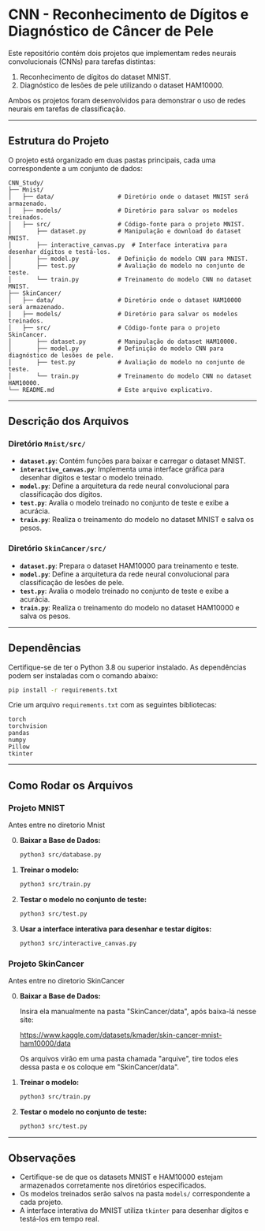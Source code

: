 # CNN - Reconhecimento de Dígitos e Diagnóstico de Câncer de Pele

Este repositório contém dois projetos que implementam redes neurais convolucionais (CNNs) para tarefas distintas:
1. Reconhecimento de dígitos do dataset MNIST.
2. Diagnóstico de lesões de pele utilizando o dataset HAM10000.

Ambos os projetos foram desenvolvidos para demonstrar o uso de redes neurais em tarefas de classificação.

---

## Estrutura do Projeto

O projeto está organizado em duas pastas principais, cada uma correspondente a um conjunto de dados:

```
CNN_Study/
├── Mnist/
│   ├── data/                  # Diretório onde o dataset MNIST será armazenado.
│   ├── models/                # Diretório para salvar os modelos treinados.
│   ├── src/                   # Código-fonte para o projeto MNIST.
│       ├── dataset.py         # Manipulação e download do dataset MNIST.
│       ├── interactive_canvas.py  # Interface interativa para desenhar dígitos e testá-los.
│       ├── model.py           # Definição do modelo CNN para MNIST.
│       ├── test.py            # Avaliação do modelo no conjunto de teste.
│       └── train.py           # Treinamento do modelo CNN no dataset MNIST.
├── SkinCancer/
│   ├── data/                  # Diretório onde o dataset HAM10000 será armazenado.
│   ├── models/                # Diretório para salvar os modelos treinados.
│   ├── src/                   # Código-fonte para o projeto SkinCancer.
│       ├── dataset.py         # Manipulação do dataset HAM10000.
│       ├── model.py           # Definição do modelo CNN para diagnóstico de lesões de pele.
│       ├── test.py            # Avaliação do modelo no conjunto de teste.
│       └── train.py           # Treinamento do modelo CNN no dataset HAM10000.
└── README.md                  # Este arquivo explicativo.
```

---

## Descrição dos Arquivos

### Diretório `Mnist/src/`
- **`dataset.py`**: Contém funções para baixar e carregar o dataset MNIST.
- **`interactive_canvas.py`**: Implementa uma interface gráfica para desenhar dígitos e testar o modelo treinado.
- **`model.py`**: Define a arquitetura da rede neural convolucional para classificação dos dígitos.
- **`test.py`**: Avalia o modelo treinado no conjunto de teste e exibe a acurácia.
- **`train.py`**: Realiza o treinamento do modelo no dataset MNIST e salva os pesos.

### Diretório `SkinCancer/src/`
- **`dataset.py`**: Prepara o dataset HAM10000 para treinamento e teste.
- **`model.py`**: Define a arquitetura da rede neural convolucional para classificação de lesões de pele.
- **`test.py`**: Avalia o modelo treinado no conjunto de teste e exibe a acurácia.
- **`train.py`**: Realiza o treinamento do modelo no dataset HAM10000 e salva os pesos.

---

## Dependências

Certifique-se de ter o Python 3.8 ou superior instalado. As dependências podem ser instaladas com o comando abaixo:

```bash
pip install -r requirements.txt
```

Crie um arquivo `requirements.txt` com as seguintes bibliotecas:

```
torch
torchvision
pandas
numpy
Pillow
tkinter
```

---

## Como Rodar os Arquivos

### Projeto MNIST

Antes entre no diretorio Mnist

0. **Baixar a Base de Dados:**

   ```bash
   python3 src/database.py
   ```
1. **Treinar o modelo:**
   ```bash
   python3 src/train.py
   ```
2. **Testar o modelo no conjunto de teste:**
   ```bash
   python3 src/test.py
   ```
3. **Usar a interface interativa para desenhar e testar dígitos:**
   ```bash
   python3 src/interactive_canvas.py
   ```

### Projeto SkinCancer

Antes entre no diretorio SkinCancer

0. **Baixar a Base de Dados:**

   Insira ela manualmente na pasta "SkinCancer/data", após baixa-lá nesse site:
   
   https://www.kaggle.com/datasets/kmader/skin-cancer-mnist-ham10000/data

   Os arquivos virão em uma pasta chamada "arquive", tire todos eles dessa pasta e os coloque em "SkinCancer/data".

1. **Treinar o modelo:**
   ```bash
   python3 src/train.py
   ```
2. **Testar o modelo no conjunto de teste:**
   ```bash
   python3 src/test.py
   ```

---

## Observações
- Certifique-se de que os datasets MNIST e HAM10000 estejam armazenados corretamente nos diretórios especificados.
- Os modelos treinados serão salvos na pasta `models/` correspondente a cada projeto.
- A interface interativa do MNIST utiliza `tkinter` para desenhar dígitos e testá-los em tempo real.


